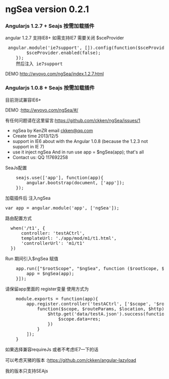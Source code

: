 <h1>ngSea version 0.2.1</h1>

<h3>Angularjs 1.2.7 + Seajs 按需加载插件</h3>
angular 1.2.7 支持IE8+ 如需支持IE7 需要关闭 $sceProvider
 
<pre>
 angular.module('ie7support', []).config(function($sceProvider) {
        $sceProvider.enabled(false);
    });
    然后注入 ie7support
</pre>
 
 
 DEMO http://wvovo.com/ngSea/index.1.2.7.html

<h3>Angularjs 1.0.8 + Seajs 按需加载插件</h3>
 目前测试兼容IE6+
 
 DEMO :http://wvovo.com/ngSea/#/
 
 有任何问题请在这里留言:https://github.com/ckken/ngSea/issues/1

* ngSea by KenZR email ckken@qq.com
 * Create time 2013/12/5
 * support in IE6 about with the Angular 1.0.8 (because the 1.2.3 not support in IE 7)
 * use it inject ngSea And in run use app = $ngSea(app); that's all
 * Contact us: QQ 117692258

SeaJs配置
<pre>
    seajs.use(['app'], function(app){
        angular.bootstrap(document, ['app']);
    });
</pre>


加载插件后 注入ngSea

<pre>
var app = angular.module('app', ['ngSea']);
</pre>

路由配置方式

<pre>
  when('/t1', {
      controller: 'testACtrl',
      templateUrl: './app/mod/m1/t1.html',
      'controllerUrl': 'm1/t1'
  })
</pre>

Run 期间引入$ngSea 赋值

<pre>
    app.run(["$rootScope", "$ngSea", function ($rootScope, $ngSea) {
        app = $ngSea(app);
    }]);
</pre>

请保留app里面的 register变量
使用方式为
<pre>
    module.exports = function(app){
        app.register.controller('testACtrl', ['$scope', '$routeParams', '$location', '$http',
            function($scope, $routeParams, $location, $http){
                $http.get('data/testA.json').success(function(res){
                    $scope.data=res;
                })
            }
        ]);
    }
</pre>


如果选择兼容requireJs 或者不考虑IE7一下的话

可以考虑天猪的版本 :https://github.com/ckken/angular-lazyload

我的版本只支持SEAjs
